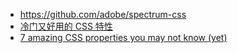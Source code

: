 - https://github.com/adobe/spectrum-css
- [冷门又好用的 CSS 特性](https://segmentfault.com/a/1190000041209570?utm_source=weekly&utm_medium=email&utm_campaign=SegmentFault%20%E7%B2%BE%E9%80%89%E6%AF%8F%E5%91%A8%E7%B2%BE%E9%80%89%E4%B8%A8%E9%9A%BE%E6%90%9E%E7%9A%84%E5%81%8F%E5%90%91%E9%94%81%E7%BB%88%E4%BA%8E%E8%A2%AB%20Java%20%E7%A7%BB%E9%99%A4%E4%BA%86%E4%B8%A8%E5%86%B7%E9%97%A8%E5%8F%88%E5%A5%BD%E7%94%A8%E7%9A%84%20CSS%20%E7%89%B9%E6%80%A7)
- [7 amazing CSS properties you may not know (yet)](https://medium.com/@theAngularGuy/7-amazing-css-properties-you-may-not-know-yet-4f7b67f80644)
